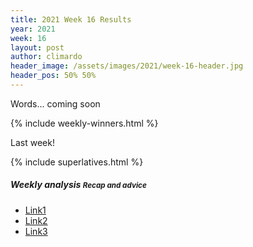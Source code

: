 ```yaml
---
title: 2021 Week 16 Results
year: 2021
week: 16
layout: post
author: climardo
header_image: /assets/images/2021/week-16-header.jpg
header_pos: 50% 50%
---
```


Words... coming soon

{% include weekly-winners.html %}

Last week!

{% include superlatives.html %}

##### Weekly analysis <small class="text-muted">Recap and advice</small>
- [Link1](#)
- [Link2](#)
- [Link3](#)
